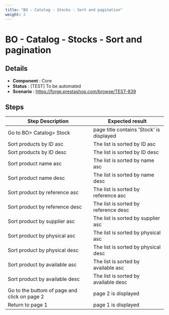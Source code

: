 ```yaml
---
title: "BO - Catalog - Stocks - Sort and pagination"
weight: 2
---
```


# BO - Catalog - Stocks - Sort and pagination
## Details
* **Component** : Core
* **Status** : [TEST] To be automated
* **Scenario** : https://forge.prestashop.com/browse/TEST-839

## Steps
| Step Description | Expected result |
| ----- | ----- |
| Go to BO> Catalog> Stock | page title contains 'Stock' is displayed |
| Sort products by ID asc | The list is sorted by ID asc |
| Sort products by ID desc | The list is sorted by ID desc |
| Sort product name asc | The list is sorted by name asc |
| Sort product name desc | The list is sorted by name desc |
| Sort product by reference asc | The list is sorted by reference asc |
| Sort product by reference desc | The list is sorted by reference desc |
| Sort product by supplier asc | The list is sorted by supplier asc |
| Sort product by physical asc | The list is sorted by physical asc |
| Sort product by physical desc | The list is sorted by physical desc |
| Sort product by available asc | The list is sorted by available asc |
| Sort product by available desc | The list is sorted by available desc |
| Go to the buttom of page and click on page 2 | page 2 is displayed |
| Return to page 1 | page 1 is displayed |
